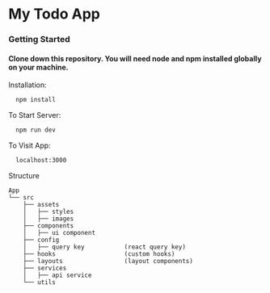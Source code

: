 # My Todo App

### Getting Started
#### Clone down this repository. You will need node and npm installed globally on your machine.

Installation:
```bash
  npm install 
```
To Start Server:
```bash
  npm run dev 
```
To Visit App:
```bash
  localhost:3000
```

Structure
```
App
└── src
    ├── assets
    │   ├── styles
    │   ├── images
    ├── components
    │   ├── ui component
    ├── config        
    │   ├── query key           (react query key)
    ├── hooks                   (custom hooks)
    ├── layouts                 (layout components)
    ├── services 
    │   ├── api service
    └── utils
```
